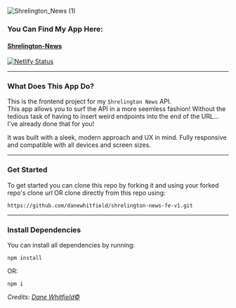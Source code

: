 ![Shrelington_News (1)](https://user-images.githubusercontent.com/80724506/161143477-2ce7a84f-b957-4e8b-a363-b041c4449f1a.png)

### You Can Find My App Here: 
#### [Shrelington-News](https://shrelington-news.netlify.app/)
[![Netlify Status](https://api.netlify.com/api/v1/badges/ebbcae74-9665-40b6-9667-4c0d808b99f3/deploy-status)](https://app.netlify.com/sites/wondrous-clafoutis-19c977/deploys)

----
### What Does This App Do?
This is the frontend project for my `Shrelington News` API.
<br>
This app allows you to surf the API in a more seemless fashion! Without the tedious task of having to insert weird endpoints into the end of the URL... I've already done that for you!

It was built with a sleek, modern approach and UX in mind. Fully responsive and compatible with all devices and screen sizes. 

----

### Get Started
To get started you can clone this repo by forking it and using your forked repo's clone url OR clone directly from this repo using:
```
https://github.com/danewhitfield/shrelington-news-fe-v1.git
```
----
### **Install Dependencies**
You can install all dependencies by running:
```
npm install
```
OR:

```
npm i
```

_Credits: [Dane Whitfield&copy;](https://www.linkedin.com/in/danewhitfield/)_ 
